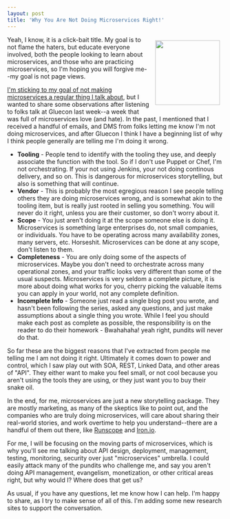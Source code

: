 ```yaml
---
layout: post
title: 'Why You Are Not Doing Microservices Right!'
---
```

<p><img style="padding: 10px;" src="https://s3.amazonaws.com/kinlane-productions/bw-icons/bw-sad-face.png" alt="" width="150" align="right" /></p>
<p>Yeah, I know, it is a click-bait title. My goal is to not flame the haters, but educate everyone involved, both the people looking to learn about microservices, and those who are practicing microservices, so I'm hoping you will forgive me--my goal is not page views.</p>
<p><a href="http://apievangelist.com/2015/04/10/on-apis-and-microservices/">I'm sticking to my goal of not making microservices a regular thing I talk about</a>, but I wanted to share some observations after listening to folks talk at Gluecon last week--a week that was full of microservices love (and hate). In the past, I mentioned that I received a handful of emails, and DMS from folks letting me know I'm not doing microservices, and after Gluecon I think I have a beginning list of why I think people generally are telling me I'm doing it wrong.</p>
<ul>
<li><strong>Tooling</strong> - People tend to identify with the tooling they use, and deeply associate the function with the tool. So if I don't use Puppet or Chef, I'm not orchestrating. If your not using Jenkins, your not doing continous delivery, and so on. This is dangerous for microservices storytelling, but also is something that will continue.</li>
<li><strong>Vendor</strong> - This is probably the most egregious reason I see people telling others they are doing microservices wrong, and is somewhat akin to the tooling item, but is really just rooted in selling you something. You will never do it right, unless you are their customer, so don't worry about it.</li>
<li><strong>Scope</strong> - You just aren't doing it at the scope someone else is doing it. Microservices is something large enterprises do, not small companies, or individuals. You have to be operating across many availability zones, many servers, etc. Horseshit. Microservices can be done at any scope, don't listen to them.</li>
<li><strong>Completeness</strong> - You are only doing some of the aspects of microservices. Maybe you don't need to orchestrate across many operational zones, and your traffic looks very different than some of the usual suspects. Microservices is very seldom a complete picture, it is more about doing what works for you, cherry picking the valuable items you can apply in your world, not any complete definition.</li>
<li><strong>Incomplete Info</strong> - Someone just read a single blog post you wrote, and hasn't been following the series, asked any questions, and just make assumptions about a single thing you wrote. While I feel you should make each post as complete as possible, the responsibility is on the reader to do their homework - Bwahahaha! yeah right, pundits will never do that.</li>
</ul>
<p>So far these are the biggest reasons that I've extracted from people me telling me I am not doing it right. Ultimately it comes down to power and control, which I saw play out with SOA, REST, Linked Data, and other areas of "API". They either want to make you feel small, or not cool because you aren't using the tools they are using, or they just want you to buy their snake oil.&nbsp;</p>
<p>In the end, for me, microservices are just a new storytelling package. They are mostly marketing, as many of the skeptics like to point out, and the companies who are truly doing microservices, will care about sharing their real-world stories, and work overtime to help you understand--there are a handful of them out there, like <a href="https://www.runscope.com/">Runscope</a> and <a href="http://www.iron.io/">Iron.io</a>.&nbsp;</p>
<p>For me, I will be focusing on the moving parts of microservices, which is why you'll see me talking about API design, deployment, management, testing, monitoring, security over just "microservices" umbrella. I could easily attack many of the pundits who challenge me, and say you aren't doing API management, evangelism, monetization, or other critical areas right, but why would I? Where does that get us?</p>
<p>As usual, if you have any questions, let me know how I can help. I'm happy to share, as I try to make sense of all of this. I'm adding some new research sites to support the conversation.&nbsp;</p>
